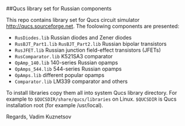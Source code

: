 ##Qucs library set for Russian components

This repo contains library set for Qucs circuit simulator http://qucs.sourceforge.net. The foolowing components are presented:

 - `RusDiodes.lib` Russian diodes and Zener diodes
 - `RusBJT_Part1.lib` `RusBJT_Part2.lib` Russian bipolar transistors
 - `RusJFET.lib` Russian junction field-effect transistors (JFETs)
 - `RusComparator.lib` K521SA3 comparator
 - `OpAmp_140.lib` 140-series Russian opamps
 - `OpAmps_544.lib` 544-series Russian opamps
 - `OpAmps.lib` different popular opamps
 - `Comparator.lib` LM339 comparator and others

To install libraries copy them all into system Qucs library directory. For example to `$QUCSDIR/share/qucs/libraries` on Linux. `$QUCSDIR` is Qucs installation root (for example /usr/local). 

Regards, Vadim Kuznetsov
